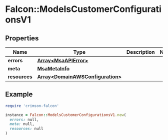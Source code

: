 # Falcon::ModelsCustomerConfigurationsV1

## Properties

| Name | Type | Description | Notes |
| ---- | ---- | ----------- | ----- |
| **errors** | [**Array&lt;MsaAPIError&gt;**](MsaAPIError.md) |  |  |
| **meta** | [**MsaMetaInfo**](MsaMetaInfo.md) |  |  |
| **resources** | [**Array&lt;DomainAWSConfiguration&gt;**](DomainAWSConfiguration.md) |  |  |

## Example

```ruby
require 'crimson-falcon'

instance = Falcon::ModelsCustomerConfigurationsV1.new(
  errors: null,
  meta: null,
  resources: null
)
```

